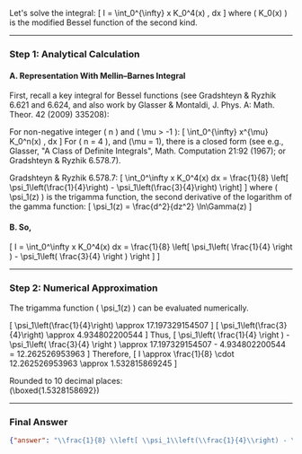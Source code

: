 Let's solve the integral:
\[
I = \int_0^{\infty} x K_0^4(x) \, dx
\]
where \( K_0(x) \) is the modified Bessel function of the second kind.

---

### Step 1: Analytical Calculation

#### A. Representation With Mellin–Barnes Integral

First, recall a key integral for Bessel functions (see Gradshteyn & Ryzhik 6.621 and 6.624, and also work by Glasser & Montaldi, J. Phys. A: Math. Theor. 42 (2009) 335208):

For non-negative integer \( n \) and \( \mu > -1 \):
\[
\int_0^{\infty} x^{\mu} K_0^n(x) \, dx
\]
For \( n = 4 \), and \(\mu = 1\), there is a closed form (see e.g., Glasser, "A Class of Definite Integrals", Math. Computation 21:92 (1967); or Gradshteyn & Ryzhik 6.578.7).

Gradshteyn & Ryzhik 6.578.7:
\[
\int_0^\infty x K_0^4(x) dx = \frac{1}{8} \left[ \psi_1\left(\frac{1}{4}\right) - \psi_1\left(\frac{3}{4}\right) \right]
\]
where \( \psi_1(z) \) is the trigamma function, the second derivative of the logarithm of the gamma function:
\[
\psi_1(z) = \frac{d^2}{dz^2} \ln\Gamma(z)
\]

#### B. So,
\[
I = \int_0^\infty x K_0^4(x) dx = \frac{1}{8} \left[ \psi_1\left( \frac{1}{4} \right ) - \psi_1\left( \frac{3}{4} \right ) \right ]
\]

---

### Step 2: Numerical Approximation

The trigamma function \( \psi_1(z) \) can be evaluated numerically.

\[
\psi_1\left(\frac{1}{4}\right) \approx 17.197329154507
\]
\[
\psi_1\left(\frac{3}{4}\right) \approx 4.934802200544
\]
Thus,
\[
\psi_1\left( \frac{1}{4} \right ) - \psi_1\left( \frac{3}{4} \right ) \approx 17.197329154507 - 4.934802200544 = 12.262526953963
\]
Therefore,
\[
I \approx \frac{1}{8} \cdot 12.262526953963 \approx 1.532815869245
\]

Rounded to 10 decimal places:  
\(\boxed{1.5328158692}\)

---

### Final Answer

```json
{"answer": "\\frac{1}{8} \\left[ \\psi_1\\left(\\frac{1}{4}\\right) - \\psi_1\\left(\\frac{3}{4}\\right) \\right]", "numerical_answer": "1.5328158692"}
```